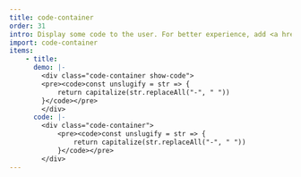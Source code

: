 ```yaml
---
title: code-container
order: 31
intro: Display some code to the user. For better experience, add <a href="https://highlightjs.org/" target="_blank" rel="noreferrer noopener">highlight.js</a>.
import: code-container
items:
    - title: 
      demo: |-
        <div class="code-container show-code">
        <pre><code>const unslugify = str => {
            return capitalize(str.replaceAll("-", " "))
        }</code></pre>
        </div>
      code: |-
        <div class="code-container">
            <pre><code>const unslugify = str => {
                return capitalize(str.replaceAll("-", " "))
            }</code></pre>
        </div>
---
```

